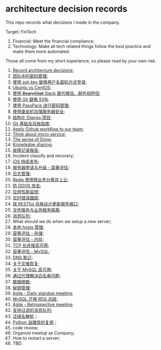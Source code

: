 # architecture decision records

This repo records what decisions I made in the company.

Target: FinTech

1. Financial: Meet the financial compliance;
2. Technology: Make all tech related things follow the best practice and make them more automated.

Those all come from my short experience, so please read by your own risk.

1. [Record architecture decisions][1];
2. [团队中的密码管理][2];
3. [使用 ssh key 替换用户名密码方式登录][3];
4. [Ubuntu vs CentOS][4];
5. [使用 <del>BearyChat</del> Slack 替代微信、邮件和短信][5];
6. [使用 Git 替换 SVN][6];
7. [使用 PassPack 进行密码管理][7];
8. [使用堡垒机加强服务器安全][8];
9. [结构化 Django 项目][9];
10. [Git 基础及风格指南][10];
11. [Apply Github workflow to our team][11];
12. [Think about micro service][12];
13. [The sense of Done][13];
1. [Knowledge sharing][14];
16. [故障记录报告][15];
17. Incident classify and recovery;
18. [iOS 持续发布][16];
19. [服务器申请与升级 - 容量评估][17];
20. [日志管理][18];
21. [Redis 使用按业务分离并上云][19];
22. [防 DDOS 攻击][20];
23. [应用性能监控][21];
24. [实时错误跟踪][22];
25. [按 RESTful 风格设计更新服务接口][23];
26. [文件服务与业务服务隔离][24];
27. [消息队列][25];
28. What should we do when we setup a new server;
29. [本地 hosts 管理][26];
30. [容量评估 - 存储][27];
31. [容量评估 - 内存][28];
32. [TCP 长连接高可用][29];
33. [容量评估 - MySQL][30];
34. [DNS 笔记][31];
35. [关于灾难恢复][32];
36. [关于 MySQL 高可用][33];
37. [通过代理解决白名单问题][34];
38. [数据脱敏][35];
39. [秘钥管理][36];
40. [Agile - Daily standup meeting][37];
41. [MySQL 迁移 RDS 总结][38];
42. [Agile - Retrospective meeting][39];
43. [支持过滤的消息队列][40];
44. [泛域名解析][41]；
45. [Python 自建库的复用][42]；
40. code review;
41. Organize meetup as Company;
1. How to restart a server;
1. TBD.

[1]:	decisions/0001-record-architecture-decisions.md
[2]:	decisions/0002-manage-passwords-in-a-team.md
[3]:	decisions/0003-use-ssh-key-instead-of-password.md
[4]:	decisions/0004-replace-centos-with-ubuntu.md
[5]:	decisions/0005-replace-wechat-mail-sms-with-slack.md
[6]:	decisions/0006-replace-svn-with-git.md
[7]:	decisions/0007-use-passpack-to-manage-passwords.md
[8]:	decisions/0008-use-bastion-host-to-enhance-our-server-security.md
[9]:	decisions/0009-make-django-project-with-the-same-structure.md
[10]:	decisions/0010-git-basics-and-style-guide.md
[11]:	decisions/0011-apply-github-workflow-to-our-team.md
[12]:	decisions/0012-think-about-micro-service.md
[13]:	decisions/0013-the-sense-of-done.md
[14]:	decisions/0046-knowledge-sharing.md
[15]:	decisions/0016-post-mortem-report.md
[16]:	decisions/0018-continuous-delivery-ios.md
[17]:	decisions/0019-server-request-and-upgrade-capacity-evaluation.md
[18]:	decisions/0020-log-management.md
[19]:	decisions/0021-split-redis-with-business-and-move-redis-to-aliyun-kvstore.md
[20]:	decisions/0022-anti-ddos.md
[21]:	decisions/0023-application-performance-monitoring.md
[22]:	decisions/0024-exception-and-realtime-error-tracking.md
[23]:	decisions/0025-apply-restful-design-in-our-service-interface.md
[24]:	decisions/0026-move-files-to-independent-machine-and-aliyun-oss.md
[25]:	decisions/0027-message-queue.md
[26]:	decisions/0029-switch-hosts.md
[27]:	decisions/0030-capacity-evaluation-storage.md
[28]:	decisions/0031-capacity-evaluation-memory.md
[29]:	decisions/0032-ha-for-tcp-long-connection.md
[30]:	decisions/0033-capacity-evaluation-mysql.md
[31]:	decisions/0034-dns-notes.md
[32]:	decisions/0035-disaster-recovery.md
[33]:	decisions/0036-ha-for-mysql.md
[34]:	decisions/0037-use-proxy-for-white-list.md
[35]:	decisions/0038-data-masking.md
[36]:	decisions/0039-key-management.md
[37]:	decisions/0040-agile-daily-standup-meeting.md
[38]:	decisions/0041-the-summary-of-mysql-to-rds.md
[39]:	decisions/0042-agile-retrospective-meeting.md
[40]:	decisions/0043-message-queue-with-filter.md
[41]:	decisions/0044-wildcard-subdomain-resolution.md
[42]:	decisions/0045-reuse-python-custom-libs.md